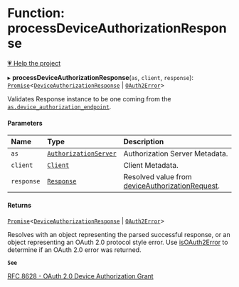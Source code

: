 # Function: processDeviceAuthorizationResponse

[💗 Help the project](https://github.com/sponsors/panva)

▸ **processDeviceAuthorizationResponse**(`as`, `client`, `response`): [`Promise`]( https://developer.mozilla.org/docs/Web/JavaScript/Reference/Global_Objects/Promise )\<[`DeviceAuthorizationResponse`](../interfaces/DeviceAuthorizationResponse.md) \| [`OAuth2Error`](../interfaces/OAuth2Error.md)\>

Validates Response instance to be one coming from the
[`as.device_authorization_endpoint`](../interfaces/AuthorizationServer.md#device_authorization_endpoint).

#### Parameters

| Name | Type | Description |
| :------ | :------ | :------ |
| `as` | [`AuthorizationServer`](../interfaces/AuthorizationServer.md) | Authorization Server Metadata. |
| `client` | [`Client`](../interfaces/Client.md) | Client Metadata. |
| `response` | [`Response`]( https://developer.mozilla.org/docs/Web/API/Response ) | Resolved value from [deviceAuthorizationRequest](deviceAuthorizationRequest.md). |

#### Returns

[`Promise`]( https://developer.mozilla.org/docs/Web/JavaScript/Reference/Global_Objects/Promise )\<[`DeviceAuthorizationResponse`](../interfaces/DeviceAuthorizationResponse.md) \| [`OAuth2Error`](../interfaces/OAuth2Error.md)\>

Resolves with an object representing the parsed successful response, or an object
  representing an OAuth 2.0 protocol style error. Use [isOAuth2Error](isOAuth2Error.md) to determine if an
  OAuth 2.0 error was returned.

**`See`**

[RFC 8628 - OAuth 2.0 Device Authorization Grant](https://www.rfc-editor.org/rfc/rfc8628.html#section-3.1)
